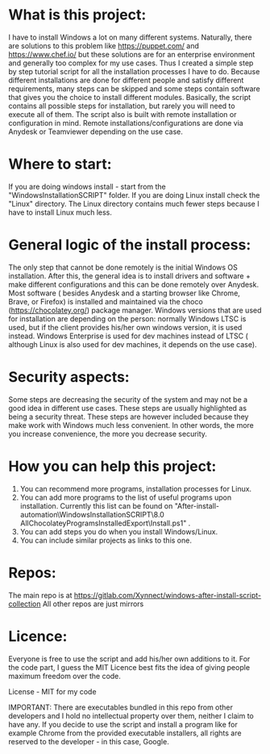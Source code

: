 # What is this project:
I have to install Windows a lot on many different systems. Naturally, there are solutions to this problem like https://puppet.com/ and https://www.chef.io/ but these solutions are for an enterprise environment and generally too complex for my use cases. Thus I created a simple step by step tutorial script for all the installation processes I have to do. Because different installations are done for different people and satisfy different requirements, many steps can be skipped and some steps contain software that gives you the choice to install different modules. Basically, the script contains all possible steps for installation, but rarely you will need to execute all of them. The script also is built with remote installation or configuration in mind. Remote installations/configurations are done via Anydesk or Teamviewer depending on the use case. 

# Where to start:
If you are doing windows install - start from the "WindowsInstallationSCRIPT" folder. If you are doing Linux install check the "Linux" directory. The Linux directory contains much fewer steps because I have to install Linux much less. 

# General logic of the install process:
The only step that cannot be done remotely is the initial Windows OS installation. After this, the general idea is to install drivers and software + make different configurations and this can be done remotely over Anydesk. Most software ( besides Anydesk and a starting browser like Chrome, Brave, or Firefox) is installed and maintained via the choco (https://chocolatey.org/) package manager. Windows versions that are used for installation are depending on the person: normally Windows LTSC is used, but if the client provides his/her own windows version, it is used instead. Windows Enterprise is used for dev machines instead of LTSC ( although Linux is also used for dev machines, it depends on the use case).

# Security aspects:
Some steps are decreasing the security of the system and may not be a good idea in different use cases. These steps are usually highlighted as being a security threat. These steps are however included because they make work with Windows much less convenient. In other words, the more you increase convenience, the more you decrease security. 

# How you can help this project:
1. You can recommend more programs, installation processes for Linux.
2. You can add more programs to the list of useful programs upon installation. Currently this list can be found on "After-install-automation\WindowsInstallationSCRIPT\8.0 AllChocolateyProgramsInstalledExport\Install.ps1" .
3. You can add steps you do when you install Windows/Linux.
4. You can include similar projects as links to this one.

# Repos:
The main repo is at https://gitlab.com/Xynnect/windows-after-install-script-collection 
All other repos are just mirrors

# Licence:
Everyone is free to use the script and add his/her own additions to it. For the code part, I guess the MIT Licence best fits the idea of giving people maximum freedom over the code. 

License - MIT for my code

IMPORTANT: There are executables bundled in this repo from other developers and I hold no intellectual property over them, neither I claim to have any. If you decide to use the script and install a program like for example Chrome from the provided executable installers, all rights are reserved to the developer - in this case, Google. 